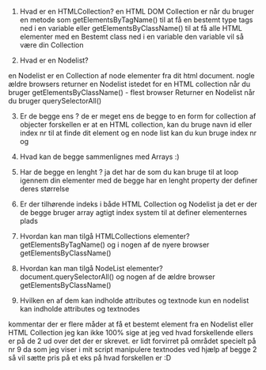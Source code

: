 1. Hvad er en HTMLCollection?
 en HTML DOM Collection er når du bruger en metode som 
 getElementsByTagName() til at få en bestemt type tags ned i en variable
 eller getElementsByClassName() til at få alle HTML elementer med en Bestemt class ned i en variable den variable vil så være din Collection

 2. Hvad er en Nodelist?

en Nodelist er en Collection af node elementer fra dit html document.
nogle ældre browsers returner en Nodelist istedet for en HTML collection når du bruger getElementsByClassName() - flest browser Returner en Nodelist når du bruger querySelectorAll()


3. Er de begge ens ? 
de er meget ens 
de begge to en form for collection af objecter
forskellen er at en HTML collection, kan du bruge navn id eller index nr til at finde dit element og en node list kan du kun bruge index nr og 


4. Hvad kan de begge sammenlignes med
Arrays :) 

5. Har de begge en lenght ? 
ja det har de som du kan bruge til at loop igennem din elementer med
de begge har en lenght property der definer deres størrelse

6. Er der tilhørende indeks i både HTML Collection og Nodelist
ja det er der 
de begge bruger array agtigt index system til at definer elementernes plads

7. Hvordan kan man tilgå HTMLCollections elementer?
getElementsByTagName() og i nogen af de nyere browser getElementsByClassName()

8. Hvordan kan man tilgå NodeList elementer?
document.querySelectorAll() og nogen af de ældre browser getElementsByClassName()


9. Hvilken en af dem kan indholde attributes og textnode
kun en nodelist kan indholde attributes og textnodes 

kommentar
der er flere måder at få et bestemt element fra en Nodelist eller HTML Collection
jeg kan ikke 100% sige at jeg ved hvad forskellende ellers er på de 2 ud over det der er skrevet. er lidt forvirret på området specielt på nr 9 da som jeg viser i mit script manipulere textnodes ved hjælp af begge 2 så vil sætte pris på et eks på hvad forskellen er :D
